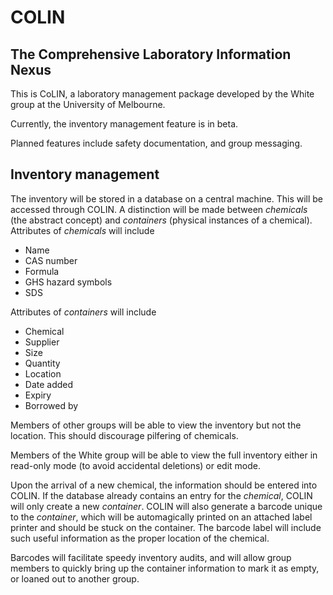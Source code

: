 # COLIN
## The Comprehensive Laboratory Information Nexus

This is CoLIN, a laboratory management package developed by the White group at the University of Melbourne.

Currently, the inventory management feature is in beta.

Planned features include safety documentation, and group messaging.

## Inventory management
The inventory will be stored in a  database on a central machine. This will be accessed through COLIN. A distinction will be made between *chemicals* (the abstract concept) and *containers* (physical instances of a chemical).
Attributes of *chemicals* will include
* Name
* CAS number
* Formula
* GHS hazard symbols
* SDS

Attributes of *containers* will include
* Chemical
* Supplier
* Size
* Quantity
* Location
* Date added
* Expiry
* Borrowed by

Members of other groups will be able to view the inventory but not the location. This should discourage pilfering of chemicals.

Members of the White group will be able to view the full inventory either in read-only mode (to avoid accidental deletions) or edit mode.

Upon the arrival of a new chemical, the information should be entered into COLIN. If the database already contains an entry for the *chemical*, COLIN will only create a new *container*. COLIN will also generate a barcode unique to the *container*, which will be automagically printed on an attached label printer and should be stuck on the container. The barcode label will include such useful information as the proper location of the chemical.

Barcodes will facilitate speedy inventory audits, and will allow group members to quickly bring up the container information to mark it as empty, or loaned out to another group.
